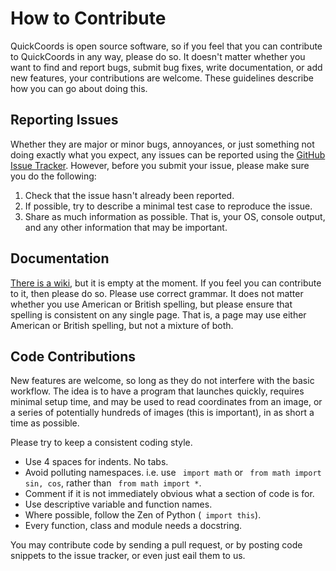 How to Contribute
=================

QuickCoords is open source software, so if you feel that you can contribute to QuickCoords in any way, please do so. It doesn't matter whether you want to find and report bugs, submit bug fixes, write documentation, or add new features, your contributions are welcome. These guidelines describe how you can go about doing this.

Reporting Issues
----------------

Whether they are major or minor bugs, annoyances, or just something not doing exactly what you expect, any issues can be reported using the [GitHub Issue Tracker](https://github.com/Sylvermyst-Technologies/QuickCoords/issues). However, before you submit your issue, please make sure you do the following:

1. Check that the issue hasn't already been reported.
2. If possible, try to describe a minimal test case to reproduce the issue.
3. Share as much information as possible. That is, your OS, console output, and any other information that may be important.
 
Documentation
-------------

[There is a wiki](https://github.com/Sylvermyst-Technologies/QuickCoords/wiki), but it is empty at the moment. If you feel you can contribute to it, then please do so. Please use correct grammar. It does not matter whether you use American or British spelling, but please ensure that spelling is consistent on any single page. That is, a page may use either American or British spelling, but not a mixture of both.

Code Contributions
------------------

New features are welcome, so long as they do not interfere with the basic workflow. The idea is to have a program that launches quickly, requires minimal setup time, and may be used to read coordinates from an image, or a series of potentially hundreds of images (this is important), in as short a time as possible.

Please try to keep a consistent coding style.
* Use 4 spaces for indents. No tabs.
* Avoid polluting namespaces. i.e. use ``` import math``` or ``` from math import sin, cos```, rather than ``` from math import *```.
* Comment if it is not immediately obvious what a section of code is for.
* Use descriptive variable and function names.
* Where possible, follow the Zen of Python (``` import this```).
* Every function, class and module needs a docstring.

You may contribute code by sending a pull request, or by posting code snippets to the issue tracker, or even just eail them to us.

